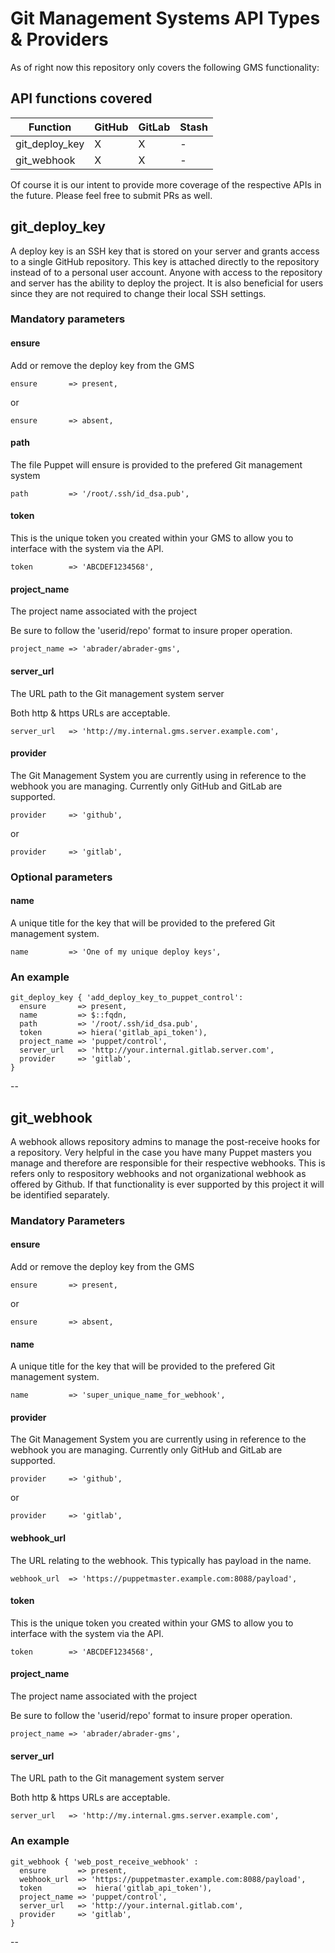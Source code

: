 # Git Management Systems API Types & Providers

As of right now this repository only covers the following GMS functionality:

## API functions covered

|Function|GitHub|GitLab|Stash|
|--------|------|------|-----|
|git_deploy_key|X|X|-|
|git_webhook|X|X|-|

Of course it is our intent to provide more coverage of the respective APIs in the future.  Please feel free to submit PRs as well.

## git_deploy_key

A deploy key is an SSH key that is stored on your server and grants access to a single GitHub repository.  This key is attached directly to the repository instead of to a personal user account.  Anyone with access to the repository and server has the ability to deploy the project.  It is also beneficial for users since they are not required to change their local SSH settings.

### Mandatory parameters

#### ensure

Add or remove the deploy key from the GMS

```puppet
ensure       => present,
```
or
```puppet
ensure       => absent,
```

#### path
The file Puppet will ensure is provided to the prefered Git management system

```puppet
path         => '/root/.ssh/id_dsa.pub',
```

#### token
This is the unique token you created within your GMS to allow you to interface with the system via the API.

```puppet
token        => 'ABCDEF1234568',
```

#### project_name
The project name associated with the project

Be sure to follow the 'userid/repo' format to insure proper operation.

```puppet
project_name => 'abrader/abrader-gms',
```

#### server_url
The URL path to the Git management system server

Both http & https URLs are acceptable.

```puppet
server_url   => 'http://my.internal.gms.server.example.com',
```

#### provider

The Git Management System you are currently using in reference to the webhook you are managing.  Currently only GitHub and GitLab are supported.

```puppet
provider     => 'github',
```
or
```puppet
provider     => 'gitlab',
```

### Optional parameters

#### name
A unique title for the key that will be provided to the prefered Git management system.

```puppet
name         => 'One of my unique deploy keys',
```

### An example

```puppet
git_deploy_key { 'add_deploy_key_to_puppet_control':
  ensure       => present,
  name         => $::fqdn,
  path         => '/root/.ssh/id_dsa.pub',
  token        => hiera('gitlab_api_token'),
  project_name => 'puppet/control',
  server_url   => 'http://your.internal.gitlab.server.com',
  provider     => 'gitlab',
}
```

--

## git_webhook

A webhook allows repository admins to manage the post-receive hooks for a repository.  Very helpful in the case you have many Puppet masters you manage and therefore are responsible for their respective webhooks.  This is refers only to respository webhooks and not organizational webhook as offered by Github.  If that functionality is ever supported by this project it will be identified separately.

### Mandatory Parameters

#### ensure

Add or remove the deploy key from the GMS

```puppet
ensure       => present,
```
or
```puppet
ensure       => absent,
```

#### name

A unique title for the key that will be provided to the prefered Git management system.

```puppet
name         => 'super_unique_name_for_webhook',
```

#### provider

The Git Management System you are currently using in reference to the webhook you are managing.  Currently only GitHub and GitLab are supported.

```puppet
provider     => 'github',
```
or
```puppet
provider     => 'gitlab',
```

#### webhook_url

The URL relating to the webhook.  This typically has payload in the name.

```puppet
webhook_url  => 'https://puppetmaster.example.com:8088/payload',
```

#### token
This is the unique token you created within your GMS to allow you to interface with the system via the API.

```puppet
token        => 'ABCDEF1234568',
```

#### project_name
The project name associated with the project

Be sure to follow the 'userid/repo' format to insure proper operation.

```puppet
project_name => 'abrader/abrader-gms',
```

#### server_url
The URL path to the Git management system server

Both http & https URLs are acceptable.

```puppet
server_url   => 'http://my.internal.gms.server.example.com',
```

### An example

```puppet
git_webhook { 'web_post_receive_webhook' :
  ensure       => present,
  webhook_url  => 'https://puppetmaster.example.com:8088/payload',
  token        =>  hiera('gitlab_api_token'),
  project_name => 'puppet/control',
  server_url   => 'http://your.internal.gitlab.com',
  provider     => 'gitlab',
}
```

--

